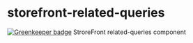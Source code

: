 # storefront-related-queries

[![Greenkeeper badge](https://badges.greenkeeper.io/groupby/storefront-related-queries.svg)](https://greenkeeper.io/)
StroreFront related-queries component
